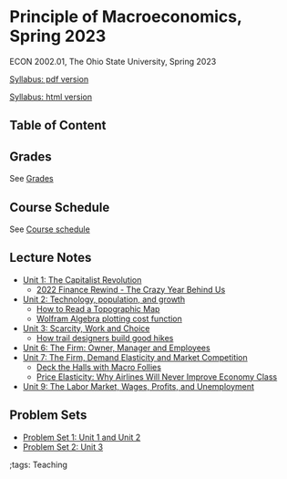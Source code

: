 # Principle of Macroeconomics, Spring 2023

ECON 2002.01, The Ohio State University, Spring 2023

[Syllabus: pdf version](pdf/PrincipleMacroSpring2023/syllabus/build/syllabus.pdf)

[Syllabus: html version](pdf/PrincipleMacroSpring2023/syllabus/syllabus.html)

## Table of Content

## Grades

See [Grades](pdf/PrincipleMacroSpring2023/syllabus/syllabus.html#grades)

## Course Schedule

See [Course schedule](pdf/PrincipleMacroSpring2023/syllabus/syllabus.html#tentative-course-schedule)

## Lecture Notes

- [Unit 1: The Capitalist Revolution](pdf/PrincipleMacroSpring2023/Unit1TheCapitalistRevolution/build/Unit1TheCapitalistRevolution.pdf)
    - [2022 Finance Rewind - The Crazy Year Behind Us](https://www.youtube.com/watch?v=E32v_bsasS8)
- [Unit 2: Technology, population, and growth](pdf/PrincipleMacroSpring2023/Unit2TechChangePopulationGrowth/build/Unit2TechChangePopulationGrowth.pdf)
    - [How to Read a Topographic Map](https://adventure.howstuffworks.com/outdoor-activities/hiking/how-to-read-a-topographic-map2.htm)
    - [Wolfram Algebra plotting cost function](https://www.wolframalpha.com/input?i=plot+c+%3D+L+%2B+2*R)
- [Unit 3: Scarcity, Work and Choice](pdf/PrincipleMacroSpring2023/Unit3Consumer/build/Unit3Consumer.pdf)
    - [How trail designers build good hikes](https://www.youtube.com/watch?v=oFIdIVngeYA)
- [Unit 6: The Firm: Owner, Manager and Employees](pdf/PrincipleMacroSpring2023/Unit6FirmLaborMarket/build/Unit6FirmLaborMarket.pdf)
- [Unit 7: The Firm, Demand Elasticity and Market Competition](pdf/PrincipleMacroSpring2023/Unit7FirmGoodMarket/build/Unit7FirmGoodMarket.pdf)
    - [Deck the Halls with Macro Follies](https://www.youtube.com/watch?v=7uKnd6IEiO0)
    - [Price Elasticity: Why Airlines Will Never Improve Economy Class](https://www.youtube.com/watch?v=Ll92ud6Nufw)
- [Unit 9: The Labor Market, Wages, Profits, and Unemployment](pdf/PrincipleMacroSpring2023/Unit9LaborMarket/build/Unit9LaborMarket.pdf)

## Problem Sets

- [Problem Set 1: Unit 1 and Unit 2](pdf/PrincipleMacroSpring2023/ProblemSets/Unit1Unit2PS/Final/Unit1Unit2PS.pdf)
- [Problem Set 2: Unit 3](pdf/PrincipleMacroSpring2023/ProblemSets/Unit3PS/Final/Unit3PS.pdf)

;tags: Teaching
